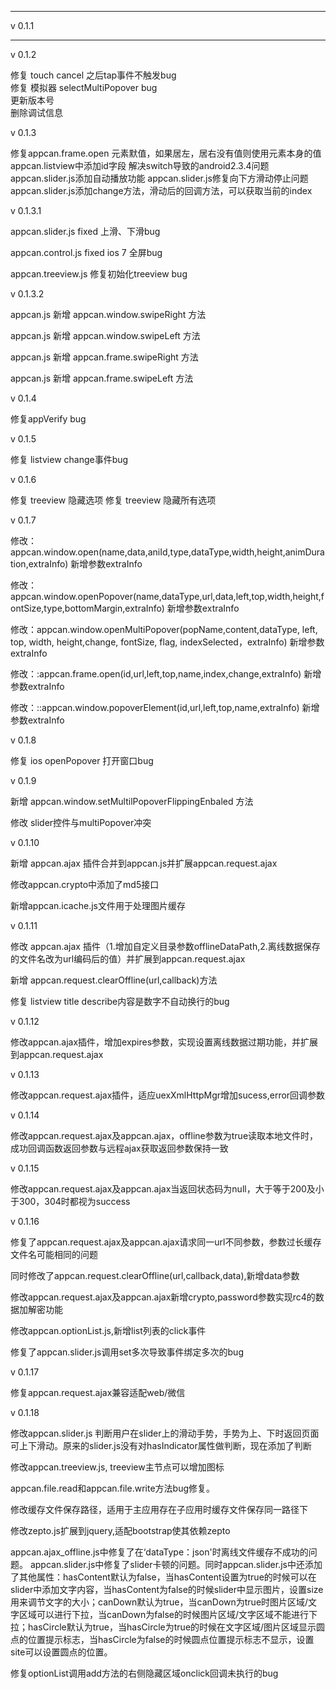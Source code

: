 --------
v 0.1.1


--------
v 0.1.2

修复 touch cancel 之后tap事件不触发bug    
修复 模拟器 selectMultiPopover bug    
更新版本号   
删除调试信息   

v 0.1.3

修复appcan.frame.open 元素默值，如果居左，居右没有值则使用元素本身的值
appcan.listview中添加id字段
解决switch导致的android2.3.4问题
appcan.slider.js添加自动播放功能
appcan.slider.js修复向下方滑动停止问题
appcan.slider.js添加change方法，滑动后的回调方法，可以获取当前的index

v 0.1.3.1 

appcan.slider.js fixed 上滑、下滑bug

appcan.control.js fixed ios 7 全屏bug

appcan.treeview.js 修复初始化treeview bug

v 0.1.3.2

appcan.js 新增 appcan.window.swipeRight 方法

appcan.js 新增 appcan.window.swipeLeft 方法

appcan.js 新增 appcan.frame.swipeRight 方法

appcan.js 新增 appcan.frame.swipeLeft 方法

v 0.1.4

修复appVerify bug

v 0.1.5

修复 listview change事件bug

v 0.1.6

修复 treeview 隐藏选项
修复 treeview 隐藏所有选项

v 0.1.7

修改：appcan.window.open(name,data,aniId,type,dataType,width,height,animDuration,extraInfo) 新增参数extraInfo

修改：appcan.window.openPopover(name,dataType,url,data,left,top,width,height,fontSize,type,bottomMargin,extraInfo) 新增参数extraInfo

修改：appcan.window.openMultiPopover(popName,content,dataType, left, top, width, height,change, fontSize, flag, indexSelected，extraInfo) 新增参数extraInfo

修改：:appcan.frame.open(id,url,left,top,name,index,change,extraInfo) 新增参数extraInfo

修改：::appcan.window.popoverElement(id,url,left,top,name,extraInfo) 新增参数extraInfo

v 0.1.8

修复 ios openPopover 打开窗口bug

v 0.1.9

新增 appcan.window.setMultilPopoverFlippingEnbaled 方法

修改 slider控件与multiPopover冲突

v 0.1.10

新增 appcan.ajax 插件合并到appcan.js并扩展appcan.request.ajax

修改appcan.crypto中添加了md5接口

新增appcan.icache.js文件用于处理图片缓存

v 0.1.11

修改 appcan.ajax 插件（1.增加自定义目录参数offlineDataPath,2.离线数据保存的文件名改为url编码后的值）并扩展到appcan.request.ajax

新增 appcan.request.clearOffline(url,callback)方法

修复 listview title describe内容是数字不自动换行的bug

v 0.1.12

修改appcan.ajax插件，增加expires参数，实现设置离线数据过期功能，并扩展到appcan.request.ajax

v 0.1.13

修改appcan.request.ajax插件，适应uexXmlHttpMgr增加sucess,error回调参数

v 0.1.14

修改appcan.request.ajax及appcan.ajax，offline参数为true读取本地文件时，成功回调函数返回参数与远程ajax获取返回参数保持一致

v 0.1.15

修改appcan.request.ajax及appcan.ajax当返回状态码为null，大于等于200及小于300，304时都视为success

v 0.1.16

修复了appcan.request.ajax及appcan.ajax请求同一url不同参数，参数过长缓存文件名可能相同的问题

同时修改了appcan.request.clearOffline(url,callback,data),新增data参数

修改appcan.request.ajax及appcan.ajax新增crypto,password参数实现rc4的数据加解密功能

修改appcan.optionList.js,新增list列表的click事件

修复了appcan.slider.js调用set多次导致事件绑定多次的bug

v 0.1.17

修复appcan.request.ajax兼容适配web/微信

v 0.1.18

修改appcan.slider.js 判断用户在slider上的滑动手势，手势为上、下时返回页面可上下滑动。原来的slider.js没有对hasIndicator属性做判断，现在添加了判断

修改appcan.treeview.js, treeview主节点可以增加图标

appcan.file.read和appcan.file.write方法bug修复。	

修改缓存文件保存路径，适用于主应用存在子应用时缓存文件保存同一路径下

修改zepto.js扩展到jquery,适配bootstrap使其依赖zepto

appcan.ajax_offline.js中修复了在‘dataType：json'时离线文件缓存不成功的问题。appcan.slider.js中修复了slider卡顿的问题。同时appcan.slider.js中还添加了其他属性：hasContent默认为false，当hasContent设置为true的时候可以在slider中添加文字内容，当hasContent为false的时候slider中显示图片，设置size用来调节文字的大小；canDown默认为true，当canDown为true时图片区域/文字区域可以进行下拉，当canDown为false的时候图片区域/文字区域不能进行下拉；hasCircle默认为true，当hasCircle为true的时候在文字区域/图片区域显示圆点的位置提示标志，当hasCircle为false的时候圆点位置提示标志不显示，设置site可以设置圆点的位置。
修复optionList调用add方法的右侧隐藏区域onclick回调未执行的bug

